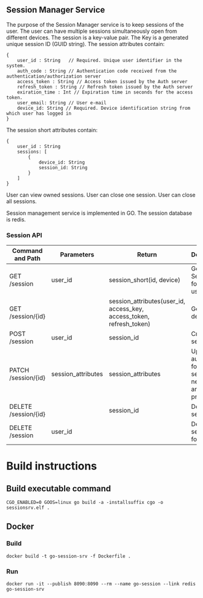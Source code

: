 ## Session Manager Service
The purpose of the Session Manager service is to keep sessions of the user.
The user can have multiple sessions simultaneously open from different devices.
The session is a key-value pair. 
The Key is a generated unique session ID (GUID string).
The session attributes contain:
```
{
    user_id : String   // Required. Unique user identifier in the system.
    auth_code : String // Authentication code received from the authentication/authorization server
    access_token : String // Access token issued by the Auth server
    refresh_token : String // Refresh token issued by the Auth server
    exiration_time : Int // Expiration time in seconds for the access token.   
    user_email: String // User e-mail
    device_id: String // Required. Device identification string from which user has logged in
}
```
The session short attributes contain:
```
{
    user_id : String
    sessions: [
        {
            device_id: String
            session_id: String
        }
    ]
}
```

User can view owned sessions.
User can close one session.
User can close all sessions.

Session management service is implemented in GO.
The session database is redis.

### Session API
|    Command and Path    |  Parameters          | Return               | Description                                                
|------------------------|----------------------|----------------------|--------------------------
| GET    /session        | user_id              | session_short(id, device) | Get All Sessions for current user
| GET    /session/{id}   |                      | session_attributes(user_id, access_key, access_token, refresh_token) | Get Session details
| POST   /session        | user_id              | session_id                  | Create new session
| PATCH  /session/{id}   | session_attributes   | session_attributes  | Update auth info for the session. If new tokens are provided.
| DELETE /session/{id}   |                      | session_id           | Delete session
| DELETE /session        | user_id              |             | Delete all sessions for a user


# Build instructions

## Build executable command
```
CGO_ENABLED=0 GOOS=linux go build -a -installsuffix cgo -o sessionsrv.elf .
```

## Docker

### Build

```
docker build -t go-session-srv -f Dockerfile . 
```

### Run

```
docker run -it --publish 8090:8090 --rm --name go-session --link redis go-session-srv
```